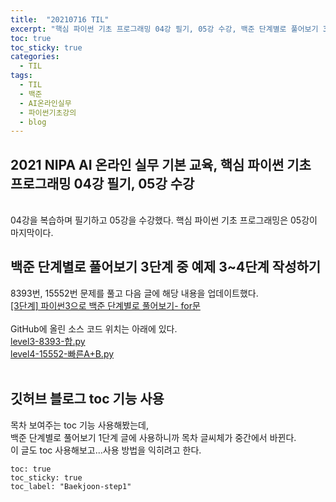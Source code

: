 ```yaml
---
title:  "20210716 TIL"
excerpt: "핵심 파이썬 기초 프로그래밍 04강 필기, 05강 수강, 백준 단계별로 풀어보기 3단계 중 예제 3~4단계 작성(8393번, 15552번), 깃허브 블로그 toc 기능 사용"
toc: true
toc_sticky: true
categories:
  - TIL
tags:
  - TIL
  - 백준
  - AI온라인실무
  - 파이썬기초강의
  - blog
---
```


## 2021 NIPA AI 온라인 실무 기본 교육, 핵심 파이썬 기초 프로그래밍 04강 필기, 05강 수강
<br>
04강을 복습하며 필기하고 05강을 수강했다.
핵심 파이썬 기초 프로그래밍은 05강이 마지막이다.
<br>

## 백준 단계별로 풀어보기 3단계 중 예제 3\~4단계 작성하기
8393번, 15552번 문제를 풀고 다음 글에 해당 내용을 업데이트했다.    
[[3단계] 파이썬3으로 백준 단계별로 풀어보기- for문](https://leeryeongsong.github.io/baekjoon/baekjoon-step-by-step-python3-step3/)  
<br>
GitHub에 올린 소스 코드 위치는 아래에 있다.  
[level3-8393-합.py](https://github.com/leeryeongsong/baekjoon-step-by-step-python3/blob/main/step3/level3-8393-%ED%95%A9.py)  
[level4-15552-빠른A+B.py](https://github.com/leeryeongsong/baekjoon-step-by-step-python3/blob/main/step3/level4-15552-%EB%B9%A0%EB%A5%B8A%2BB.py)
<br>
<br>

## 깃허브 블로그 toc 기능 사용
목차 보여주는 toc 기능 사용해봤는데,  
백준 단계별로 풀어보기 1단계 글에 사용하니까 목차 글씨체가 중간에서 바뀐다.  
이 글도 toc 사용해보고...사용 방법을 익히려고 한다.
```
toc: true
toc_sticky: true
toc_label: "Baekjoon-step1"
```
